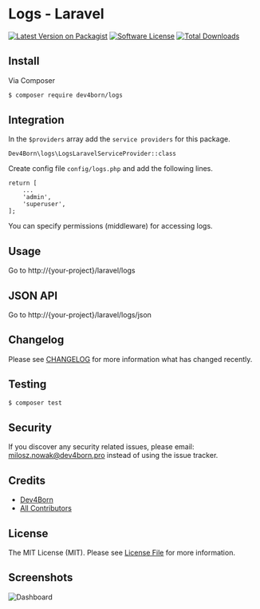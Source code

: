 
# Logs - Laravel

[![Latest Version on Packagist][ico-version]][link-packagist]
[![Software License][ico-license]](LICENSE.md)
[![Total Downloads][ico-downloads]][link-downloads]

## Install

Via Composer

``` bash
$ composer require dev4born/logs
```

## Integration

In the `$providers` array add the `service providers` for this package.

```
Dev4Born\logs\LogsLaravelServiceProvider::class
```

Create config file `config/logs.php` and add the following lines.

```
return [
    ...
    'admin',
    'superuser',
];
```

You can specify permissions (middleware) for accessing logs.

## Usage

Go to http://{your-project}/laravel/logs 

## JSON API

Go to http://{your-project}/laravel/logs/json

## Changelog

Please see [CHANGELOG](CHANGELOG.md) for more information what has changed recently.

## Testing

``` bash
$ composer test
```

## Security

If you discover any security related issues, please email: milosz.nowak@dev4born.pro instead of using the issue tracker.

## Credits

- [Dev4Born][link-author]
- [All Contributors][link-contributors]

## License

The MIT License (MIT). Please see [License File](LICENSE.md) for more information.

## Screenshots

![Dashboard](https://dev4born.pro/pub/github/logs_screenshot.png)

[ico-version]: https://img.shields.io/packagist/v/dev4born/logs.svg?style=flat-square
[ico-license]: https://img.shields.io/badge/license-MIT-brightgreen.svg?style=flat-square
[ico-downloads]: https://img.shields.io/packagist/dt/dev4born/logs.svg?style=flat-square

[link-packagist]: https://packagist.org/packages/dev4born/logs
[link-downloads]: https://packagist.org/packages/dev4born/logs
[link-author]: https://github.com/dev4born
[link-contributors]: ../../contributors
